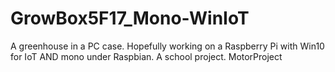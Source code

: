 # GrowBox5F17_Mono-WinIoT
A greenhouse in a PC case. Hopefully working on a Raspberry Pi with Win10 for IoT AND mono under Raspbian. A school project. 
MotorProject
